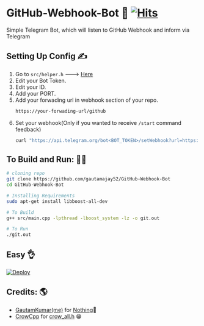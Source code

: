 # GitHub-Webhook-Bot 🤖 [![Hits](https://hits.seeyoufarm.com/api/count/incr/badge.svg?url=https%3A%2F%2Fgithub.com%2Fgautamajay52%2FGitHub-Webhook-Bot&count_bg=%2379C83D&title_bg=%23555555&icon=&icon_color=%23E7E7E7&title=hits&edge_flat=false)](https://github.com/gautamajay52/GitHub-Webhook-Bot)
Simple Telegram Bot, which will listen to GitHub Webhook and inform via Telegram


## Setting Up Config ✍
1) Go to `src/helper.h` ---> [Here](https://github.com/gautamajay52/GitHub-Webhook-Bot/blob/main/src/helper.h#L10)
2) Edit your Bot Token.
3) Edit your ID.
4) Add your PORT.
5) Add your forwading url in webhook section of your repo.
    ```bash
    https://your-forwading-url/github
    ```
6) Set your webhook(Only if you wanted to receive `/start` command feedback)
    ```bash
    curl "https://api.telegram.org/bot<BOT_TOKEN>/setWebhook?url=https://your-forwading-url/telegram"
    ```


## To Build and Run: 🏃‍♂

```bash
# cloning repo
git clone https://github.com/gautamajay52/GitHub-Webhook-Bot
cd GitHub-Webhook-Bot

# Installing Requirements
sudo apt-get install libboost-all-dev

# To Build
g++ src/main.cpp -lpthread -lboost_system -lz -o git.out

# To Run
./git.out

```

## Easy 👌
[![Deploy](https://www.herokucdn.com/deploy/button.svg)](https://heroku.com/deploy)

## Credits: 🌎
* [GautamKumar(me)](https://github.com/gautamajay52) for [Nothing](https://github.com/gautamajay52/GitHub-Webhook-Bot)😬
* [CrowCpp](https://github.com/crowcpp/crow) for [crow_all.h](https://github.com/gautamajay52/GitHub-Webhook-Bot/blob/main/src/crow_all.h) 😁
